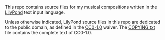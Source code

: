 This repo contains source files for my musical compositions written in the
[LilyPond](http://lilypond.org) text input language.

Unless otherwise indicated, LilyPond source files in this repo are dedicated to the public domain, as defined in the
[CC0-1.0](https://creativecommons.org/publicdomain/zero/1.0/) waiver. The [COPYING.txt](COPYING.txt) file contains the complete text of CC0-1.0.
